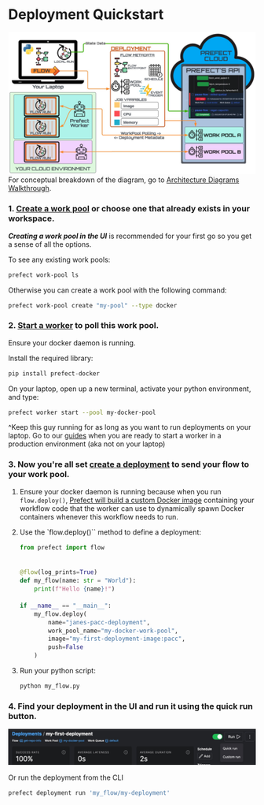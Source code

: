 # Deployment Quickstart

![Alt text](main_diagram.png)
For conceptual breakdown of the diagram, go to [Architecture Diagrams Walkthrough](archetecture_diagrams_walkthrough.md).

### 1. [Create a work pool](https://docs.prefect.io/latest/tutorial/workers/#create-a-work-pool) or choose one that already exists in your workspace.
_**Creating a work pool in the UI**_ is recommended for your first go so you get a sense of all the options.

To see any existing work pools:
```bash
prefect work-pool ls
``` 

Otherwise you can create a work pool with the following command:
```bash
prefect work-pool create "my-pool" --type docker
```

### 2. [Start a worker](https://docs.prefect.io/latest/tutorial/workers/#start-a-worker) to poll this work pool.

Ensure your docker daemon is running.

Install the required library:
```python
pip install prefect-docker
```

On your laptop, open up a new terminal, activate your python environment, and type:
```bash
prefect worker start --pool my-docker-pool
```
^Keep this guy running for as long as you want to run deployments on your laptop. Go to our [guides]() when you are ready to start a worker in a production environment (aka not on your laptop)

### 3. Now you're all set [create a deployment](https://docs.prefect.io/latest/tutorial/workers/#create-the-deployment) to send your flow to your work pool.


1. Ensure your docker daemon is running because when you run `flow.deploy()`, [Prefect will build a custom Docker image](https://docs.prefect.io/latest/tutorial/workers/#create-the-deployment:~:text=Prefect%20will%20build%20a%20custom%20Docker%20image%20containing%20your%20workflow%20code%20that%20the%20worker%20can%20use%20to%20dynamically%20spawn%20Docker%20containers%20whenever%20this%20workflow%20needs%20to%20run.) containing your workflow code that the worker can use to dynamically spawn Docker containers whenever this workflow needs to run.

2. Use the `flow.deploy()`` method to define a deployment:


    ```python title="my_flow.py"
    from prefect import flow


    @flow(log_prints=True)
    def my_flow(name: str = "World"):
        print(f"Hello {name}!")

    if __name__ == "__main__":
        my_flow.deploy(
            name="janes-pacc-deployment", 
            work_pool_name="my-docker-work-pool", 
            image="my-first-deployment-image:pacc",
            push=False
        )
    ```

3. Run your python script:
    ```bash
    python my_flow.py
    ```

### 4. Find your deployment in the UI and run it using the quick run button.
![Alt text](quick_run_button.png)

Or run the deployment from the CLI
```bash
prefect deployment run 'my_flow/my-deployment'
```